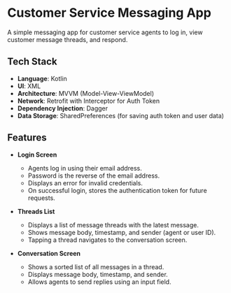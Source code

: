 # Customer Service Messaging App

A simple messaging app for customer service agents to log in, view customer message threads, and respond.

## Tech Stack

- **Language**:  Kotlin
- **UI**: XML
- **Architecture**: MVVM (Model-View-ViewModel)
- **Network**: Retrofit with Interceptor for Auth Token
- **Dependency Injection**: Dagger
- **Data Storage**: SharedPreferences (for saving auth token and user data)

## Features

- **Login Screen**
  - Agents log in using their email address.
  - Password is the reverse of the email address.
  - Displays an error for invalid credentials.
  - On successful login, stores the authentication token for future requests.

- **Threads List**
  - Displays a list of message threads with the latest message.
  - Shows message body, timestamp, and sender (agent or user ID).
  - Tapping a thread navigates to the conversation screen.

- **Conversation Screen**
  - Shows a sorted list of all messages in a thread.
  - Displays message body, timestamp, and sender.
  - Allows agents to send replies using an input field.

